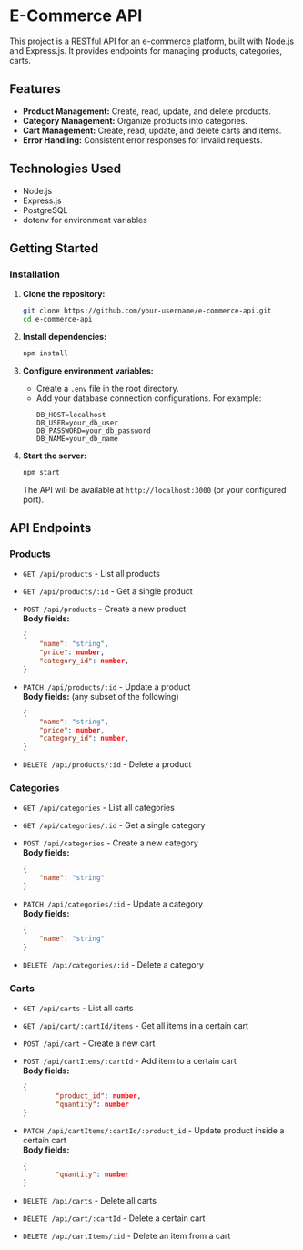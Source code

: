# E-Commerce API

This project is a RESTful API for an e-commerce platform, built with Node.js and Express.js. It provides endpoints for managing products, categories, carts.

## Features

- **Product Management:** Create, read, update, and delete products.
- **Category Management:** Organize products into categories.
- **Cart Management:** Create, read, update, and delete carts and items.
- **Error Handling:** Consistent error responses for invalid requests.

## Technologies Used

- Node.js
- Express.js
- PostgreSQL
- dotenv for environment variables

## Getting Started

### Installation

1. **Clone the repository:**
    ```bash
    git clone https://github.com/your-username/e-commerce-api.git
    cd e-commerce-api
    ```

2. **Install dependencies:**
    ```bash
    npm install
    ```

3. **Configure environment variables:**
    - Create a `.env` file in the root directory.
    - Add your database connection configurations. For example:
      ```
      DB_HOST=localhost
      DB_USER=your_db_user
      DB_PASSWORD=your_db_password
      DB_NAME=your_db_name
      ```

4. **Start the server:**
    ```bash
    npm start
    ```
    The API will be available at `http://localhost:3000` (or your configured port).

## API Endpoints

### Products

- `GET /api/products` - List all products
- `GET /api/products/:id` - Get a single product
- `POST /api/products` - Create a new product  
    **Body fields:**  
    ```json
    {
        "name": "string",
        "price": number,
        "category_id": number,
    }
    ```

- `PATCH /api/products/:id` - Update a product  
    **Body fields:** (any subset of the following)  
    ```json
    {
        "name": "string",
        "price": number,
        "category_id": number,
    }
    ```
- `DELETE /api/products/:id` - Delete a product

### Categories

- `GET /api/categories` - List all categories
- `GET /api/categories/:id` - Get a single category
- `POST /api/categories` - Create a new category  
    **Body fields:**  
    ```json
    {
        "name": "string"
    }
    ```

- `PATCH /api/categories/:id` - Update a category  
    **Body fields:**  
    ```json
    {
        "name": "string"
    }
    ```
- `DELETE /api/categories/:id` - Delete a category

### Carts

- `GET /api/carts` - List all carts
- `GET /api/cart/:cartId/items` - Get all items in a certain cart
- `POST /api/cart` - Create a new cart
- `POST /api/cartItems/:cartId` - Add item to a certain cart  
    **Body fields:**  
    ```json
    {
            "product_id": number,
            "quantity": number
    }
    ```

- `PATCH /api/cartItems/:cartId/:product_id` - Update product inside a certain cart  
    **Body fields:**  
    ```json
    {
            "quantity": number
    }
    ```
- `DELETE /api/carts` - Delete all carts
- `DELETE /api/cart/:cartId` - Delete a certain cart
- `DELETE /api/cartItems/:id` - Delete an item from a cart
